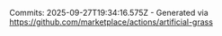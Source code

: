Commits: 2025-09-27T19:34:16.575Z - Generated via https://github.com/marketplace/actions/artificial-grass
<br>
